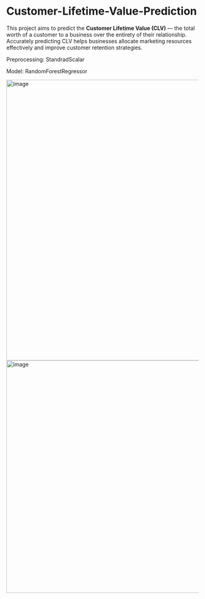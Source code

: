 # Customer-Lifetime-Value-Prediction

This project aims to predict the **Customer Lifetime Value (CLV)** — the total worth of a customer to a business over the entirety of their relationship. Accurately predicting CLV helps businesses allocate marketing resources effectively and improve customer retention strategies.

Preprocessing: StandradScalar

Model: RandomForestRegressor

<img width="987" height="736" alt="image" src="https://github.com/user-attachments/assets/6a4ef6ae-0ee9-4849-88d2-5a7cfbf2e4ee" />
<img width="982" height="610" alt="image" src="https://github.com/user-attachments/assets/78f70f53-1b75-4409-b091-e1b3175b5474" />
